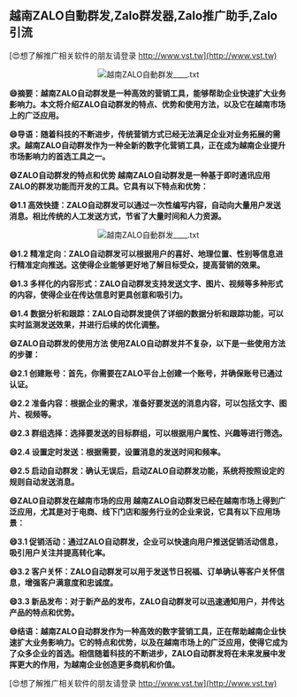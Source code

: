 ## **越南ZALO自動群发,Zalo群发器,Zalo推广助手,Zalo引流**

[😍想了解推广相关软件的朋友请登录 http://www.vst.tw](http://www.vst.tw)

 <center><img src="https://vst.tw/MP4/tuiguang/png/6.png" alt="越南ZALO自動群发____.txt"></center>

**😄摘要：越南ZALO自动群发是一种高效的营销工具，能够帮助企业快速扩大业务影响力。本文将介绍ZALO自动群发的特点、优势和使用方法，以及它在越南市场上的广泛应用。**

**😄导语：随着科技的不断进步，传统营销方式已经无法满足企业对业务拓展的需求。越南ZALO自动群发作为一种全新的数字化营销工具，正在成为越南企业提升市场影响力的首选工具之一。**

**😄ZALO自动群发的特点和优势 越南ZALO自动群发是一种基于即时通讯应用ZALO的群发功能而开发的工具。它具有以下特点和优势：**

**😄1.1 高效快捷：ZALO自动群发可以通过一次性编写内容，自动向大量用户发送消息。相比传统的人工发送方式，节省了大量时间和人力资源。**

 <center><img src="https://vst.tw/MP4/tuiguang/png/8.png" alt="越南ZALO自動群发____.txt"></center>

**😄1.2 精准定向：ZALO自动群发可以根据用户的喜好、地理位置、性别等信息进行精准定向推送。这使得企业能够更好地了解目标受众，提高营销的效果。**

**😄1.3 多样化的内容形式：ZALO自动群发支持发送文字、图片、视频等多种形式的内容，使得企业在传达信息时更具创意和吸引力。**

**😄1.4 数据分析和跟踪：ZALO自动群发提供了详细的数据分析和跟踪功能，可以实时监测发送效果，并进行后续的优化调整。**

**😄ZALO自动群发的使用方法 使用ZALO自动群发并不复杂，以下是一些使用方法的步骤：**

**😄2.1 创建账号：首先，你需要在ZALO平台上创建一个账号，并确保账号已通过认证。**

**😄2.2 准备内容：根据企业的需求，准备好要发送的消息内容，可以包括文字、图片、视频等。**

**😄2.3 群组选择：选择要发送的目标群组，可以根据用户属性、兴趣等进行筛选。**

**😄2.4 设置定时发送：根据需要，设置消息的发送时间和频率。**

**😄2.5 启动自动群发：确认无误后，启动ZALO自动群发功能，系统将按照设定的规则自动发送消息。**

**😄ZALO自动群发在越南市场的应用 越南ZALO自动群发已经在越南市场上得到广泛应用，尤其是对于电商、线下门店和服务行业的企业来说，它具有以下应用场景：**

**😄3.1 促销活动：通过ZALO自动群发，企业可以快速向用户推送促销活动信息，吸引用户关注并提高转化率。**

**😄3.2 客户关怀：ZALO自动群发可以用于发送节日祝福、订单确认等客户关怀信息，增强客户满意度和忠诚度。**

**😄3.3 新品发布：对于新产品的发布，ZALO自动群发可以迅速通知用户，并传达产品的特点和优势。**

**😄结语：越南ZALO自动群发作为一种高效的数字营销工具，正在帮助越南企业快速扩大业务影响力。它的特点和优势，以及在越南市场上的广泛应用，使得它成为了众多企业的首选。相信随着科技的不断进步，ZALO自动群发将在未来发展中发挥更大的作用，为越南企业创造更多商机和价值。**

[😍想了解推广相关软件的朋友请登录 http://www.vst.tw](http://www.vst.tw)



